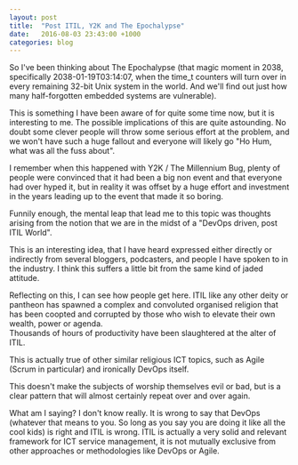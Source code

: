 ```yaml
---
layout: post
title:  "Post ITIL, Y2K and The Epochalypse"
date:   2016-08-03 23:43:00 +1000
categories: blog
---
```


So I've been thinking about The Epochalypse (that magic moment in 2038,
specifically 2038-01-19T03:14:07, when the time_t counters will turn over in
every remaining 32-bit Unix system in the world.  And we'll find out just how
many half-forgotten embedded systems are vulnerable).  

This is something I have been aware of for quite some time now, but it is
interesting to me.
The possible implications of this are quite astounding.  No doubt some clever
people will throw some serious effort at the problem, and we won't have such a
huge fallout and everyone will likely go "Ho Hum, what was all the fuss about".

I remember when this happened with Y2K / The Millennium Bug, plenty of people
were convinced that it had been a big non event and that everyone had over hyped
it, but in reality it was offset by a huge effort and investment in the years
leading up to the event that made it so boring.

Funnily enough, the mental leap that lead me to this topic was thoughts arising
from the notion that we are in the midst of a "DevOps driven, post ITIL World".

This is an interesting idea, that I have heard expressed either directly or
indirectly from several bloggers, podcasters, and people I have spoken to in the
industry.  I think this suffers a little bit from the same kind of jaded
attitude.  

Reflecting on this, I can see how people get here.
ITIL like any other deity or pantheon has spawned a complex and convoluted
organised religion that has been coopted and corrupted by those who wish to
elevate their own wealth, power or agenda.  
Thousands of hours of productivity have been slaughtered at the alter of ITIL.  

This is actually true of other similar religious ICT topics, such as Agile
(Scrum in particular) and ironically DevOps itself.

This doesn't make the subjects of worship themselves evil or bad, but is a clear
pattern that will almost certainly repeat over and over again.  

What am I saying?  I don't know really. It is wrong to say that DevOps
(whatever that means to you.  So long as you say you are doing it like all the
cool kids) is right and ITIL is wrong.  ITIL is actually a very solid and
relevant framework for ICT service management, it is not mutually exclusive from
other approaches or methodologies like DevOps or Agile.
